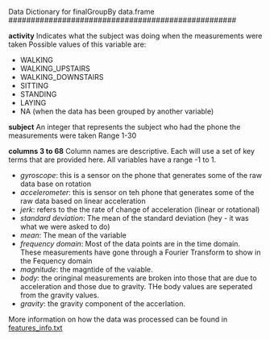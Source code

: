 Data Dictionary for finalGroupBy data.frame
###################################################

**activity**
Indicates what the subject was doing when the measurements were taken
Possible values of this variable are:
- WALKING
- WALKING_UPSTAIRS
- WALKING_DOWNSTAIRS
- SITTING
- STANDING
- LAYING
- NA (when the data has been grouped by another variable)

**subject**
An integer that represents the subject who had the phone the measurements were taken
Range 1-30

**columns 3 to 68**
Column names are descriptive.  Each will use a set of key terms that are provided here.  All variables have a range -1 to 1. 
- *gyroscope*: this is a sensor on the phone that generates some of the raw data base on rotation
- *accelerometer*: this is sensor on teh phone that generates some of the raw data based on linear acceleration
- *jerk*: refers to the the rate of change of acceleration (linear or rotational)
- *standard deviation*: The mean of the standard deviation (hey - it was what we were asked to do)
- *mean*: The mean of the variable
- *frequency domain*: Most of the data points are in the time domain.  These measurements have gone through a Fourier Transform to show in the Fequency domain
- *magnitude*: the magntide of the vaiable.
- *body*: the oringinal measurements are broken into those that are due to acceleration and those due to gravity.  THe body values are seperated from the gravity values.
- *gravity*: the gravity component of the accerlation.  

More information on how the data was processed can be found in [features_info.txt](https://github.com/larrystrickland/getdata-007course_project/blob/master/features_info.txt)
